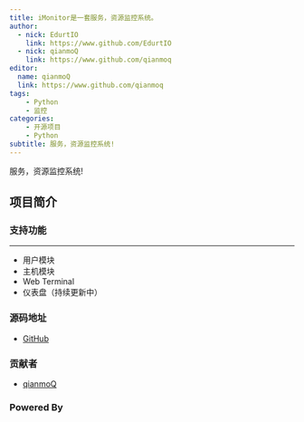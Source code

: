 ```yaml
---
title: iMonitor是一套服务，资源监控系统。
author:
  - nick: EdurtIO
    link: https://www.github.com/EdurtIO
  - nick: qianmoQ
    link: https://www.github.com/qianmoq
editor:
  name: qianmoQ
  link: https://www.github.com/qianmoq
tags:
    - Python
    - 监控
categories:
    - 开源项目
    - Python
subtitle: 服务，资源监控系统!
---
```


服务，资源监控系统!

## 项目简介

### 支持功能

---

- 用户模块
- 主机模块
- Web Terminal
- 仪表盘（持续更新中）

### 源码地址

- [GitHub](https://github.com/EdurtIO/incubator-imonitor)

### 贡献者

- [qianmoQ](https://github.com/qianmoq)

### Powered By